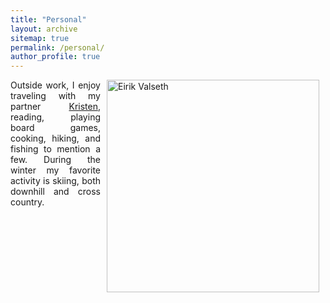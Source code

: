```yaml
---
title: "Personal"
layout: archive
sitemap: true
permalink: /personal/
author_profile: true
---
```



<img src=" " width="340px" alt="Eirik Valseth" align="right" style="display:block;margin-bottom:10px;margin-left:auto;margin-right:auto;padding-left: 10px;padding-right: 10px;" z-index="1" />



<p style="text-align: justify; padding-right: 10px;">
Outside work, I enjoy traveling with my partner <a href="https://www.usgs.gov/staff-profiles/kristen-valseth">Kristen</a>, reading, playing board games, cooking, hiking, and fishing to mention a few. During the winter my favorite activity is skiing, both downhill and cross country.
</p>

